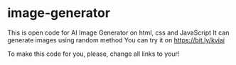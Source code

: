 # image-generator
This is open code for AI Image Generator on html, css and JavaScript
It can generate images using random method
You can try it on https://bit.ly/kviai

To make this code for you, please, change all links to your!
